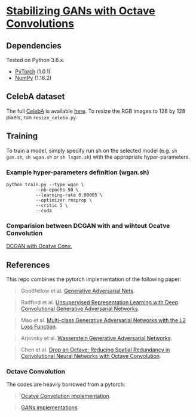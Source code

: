 # [Stabilizing GANs with Octave Convolutions](https://ift6135h18.wordpress.com)

## Dependencies
Tested on Python 3.6.x.
* [PyTorch](http://pytorch.org/) (1.0.1)
* [NumPy](http://www.numpy.org/) (1.16.2)



## CelebA dataset
The full [CelebA](http://mmlab.ie.cuhk.edu.hk/projects/CelebA.html) is available [here](https://drive.google.com/open?id=1p6WtrxprsjsiedQJkKVoiqvdrP1m9BuF). To resize the RGB images to 128 by 128 pixels, run `resize_celeba.py`.

## Training
To train a model, simply specify run sh on the selected model (e.g. `sh gan.sh`, `sh wgan.sh` or `sh lsgan.sh`) with the appropriate hyper-parameters.

### Example hyper-parameters definition (wgan.sh)
```
python train.py --type wgan \
           --nb-epochs 50 \
           --learning-rate 0.00005 \
           --optimizer rmsprop \
           --critic 5 \
           --cuda
```

### Comparision between DCGAN with and wihtout Ocatve Convolution

[DCGAN with Ocatve Conv.](imgs/evo.png) 

## References

This repo combines the pytorch implementation of the following paper:

>Goodfellow et al. [Generative Adversarial Nets](https://arxiv.org/abs/1406.2661).

>Radford et al. [Unsupervised Representation Learning with Deep Convolutional Generative Adversarial Networks](https://arxiv.org/abs/1511.06434).

>Mao et al. [Multi-class Generative Adversarial Networks with the L2 Loss Function](https://arxiv.org/abs/1511.06434).

>Arjovsky et al. [Wasserstein Generative Adversarial Networks](https://arxiv.org/abs/1701.07875).

>Chen et al. [Drop an Octave: Reducing Spatial Redundancy in Convolutional Neural Networks with Octave Convolution](https://arxiv.org/abs/1904.05049).

### Octave Convolution

The codes are heavily borrowed from a pytorch:

>[Ocatve Convolution implementation](https://github.com/lxtGH/OctaveConv_pytorch).

>[GANs implementations](https://github.com/joeylitalien/celeba-gan-pytorch).



